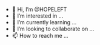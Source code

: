 - 👋 Hi, I’m @HOPELEFT
- 👀 I’m interested in ...
- 🌱 I’m currently learning ...
- 💞️ I’m looking to collaborate on ...
- 📫 How to reach me ...

<!---
HOPELEFT/HOPELEFT is a ✨ special ✨ repository because its `README.md` (this file) appears on your GitHub profile.
You can click the Preview link to take a look at your changes.
--->
